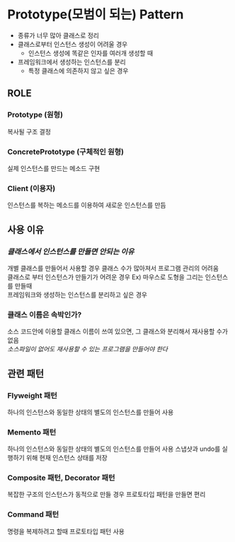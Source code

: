 # Prototype(모범이 되는) Pattern

- 종류가 너무 많아 클래스로 정리
- 클래스로부터 인스턴스 생성이 어려울 경우
  - 인스턴스 생성에 똑같은 인자를 여러개 생성할 때
- 프레임워크에서 생성하는 인스턴스를 분리
  - 특정 클래스에 의존하지 않고 싶은 경우

## ROLE

### Prototype (원형)

복사될 구조 결정

### ConcretePrototype (구체적인 원형)

실제 인스턴스를 만드는 메소드 구현

### Client (이용자)

인스턴스를 복하는 메소드를 이용하여 새로운 인스턴스를 만듬

## 사용 이유

### _클래스에서 인스턴스를 만들면 안되는 이유_

개별 클래스를 만들어서 사용할 경우 클래스 수가 많아져서 프로그램 관리의 어려움  
클래스로 부터 인스턴스가 만들기가 어려운 경우 Ex) 마우스로 도형을 그리는 인스턴스를 만들때  
프레임워크와 생성하는 인스턴스를 분리하고 싶은 경우

### 클래스 이름은 속박인가?

소스 코드안에 이용할 클래스 이름이 쓰여 있으면, 그 클래스와 분리해서 재사용할 수가 없음  
_소스파일이 없어도 재사용할 수 있는 프로그램을 만들어야 한다_

## 관련 패턴

### Flyweight 패턴

하나의 인스턴스와 동일한 상태의 별도의 인스턴스를 만들어 사용

### Memento 패턴

하나의 인스턴스와 동일한 상태의 별도의 인스턴스를 만들어 사용
스냅샷과 undo를 실행하기 위해 현재 인스턴스 상태를 저장

### Composite 패턴, Decorator 패턴

복잡한 구조의 인스턴스가 동적으로 만들 경우 프로토타입 패턴을 만들면 편리

### Command 패턴

명령을 복제하려고 할때 프로토타입 패턴 사용
